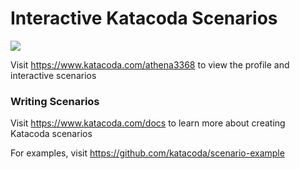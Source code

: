 # Interactive Katacoda Scenarios

[![](http://shields.katacoda.com/katacoda/athena3368/count.svg)](https://www.katacoda.com/athena3368 "Get your profile on Katacoda.com")

Visit https://www.katacoda.com/athena3368 to view the profile and interactive scenarios

### Writing Scenarios
Visit https://www.katacoda.com/docs to learn more about creating Katacoda scenarios

For examples, visit https://github.com/katacoda/scenario-example
